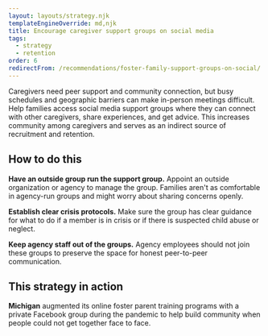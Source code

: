 ```yaml
---
layout: layouts/strategy.njk
templateEngineOverride: md,njk
title: Encourage caregiver support groups on social media
tags:
  - strategy
  - retention
order: 6
redirectFrom: /recommendations/foster-family-support-groups-on-social/
---
```


Caregivers need peer support and community connection, but busy schedules and geographic barriers can make in-person meetings difficult. Help families access social media support groups where they can connect with other caregivers, share experiences, and get advice. This increases community among caregivers and serves as an indirect source of recruitment and retention.

## How to do this

**Have an outside group run the support group.** Appoint an outside organization or agency to manage the group. Families aren't as comfortable in agency-run groups and might worry about sharing concerns openly.

**Establish clear crisis protocols.** Make sure the group has clear guidance for what to do if a member is in crisis or if there is suspected child abuse or neglect.

**Keep agency staff out of the groups.** Agency employees should not join these groups to preserve the space for honest peer-to-peer communication.

## This strategy in action

**Michigan** augmented its online foster parent training programs with a private Facebook group during the pandemic to help build community when people could not get together face to face.